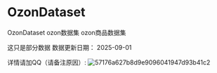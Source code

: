 # OzonDataset
OzonDataset  ozon数据集  ozon商品数据集

这只是部分数据  数据更新日期： 2025-09-01

详情请加QQ（请备注原因）: ![57176a627b8d9e9096041947d93b41c2](https://github.com/user-attachments/assets/68fb111b-5725-4128-ab5f-a8b034e660e2)
  
